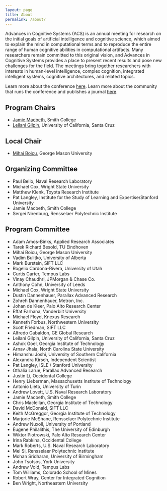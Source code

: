 ```yaml
---
layout: page
title: About
permalink: /about/
---
```


Advances in Cognitive Systems (ACS) is an annual meeting for research on the initial goals of artificial intelligence and cognitive science, which aimed to explain the mind in computational terms and to reproduce the entire range of human cognitive abilities in computational artifacts. Many researchers remain committed to this original vision, and Advances in Cognitive Systems provides a place to present recent results and pose new challenges for the field. The meetings bring together researchers with interests in human-level intelligence, complex cognition, integrated intelligent systems, cognitive architectures, and related topics. 

Learn more about the conference [here](http://www.cogsys.org/conference/2022/). Learn more about the community that runs the conference and publishes a journal [here](http://cogsys.org/).

## Program Chairs

- [Jamie Macbeth](https://www.smith.edu/academics/faculty/jamie-macbeth/), Smith College
- [Leilani Gilpin](https://engineering.ucsc.edu/people/lgilpin), University of California, Santa Cruz


## Local Chair

- [Mihai Boicu](http://lac.gmu.edu/MihaiBoicu/), George Mason University


## Organizing Committee

- Paul Bello, Naval Research Laboratory
- Michael Cox, Wright State University
- Matthew Klenk, Toyota Research Institute
- Pat Langley, Institute for the Study of Learning and Expertise/Stanford University
- Jamie Macbeth, Smith College
- Sergei Nirenburg, Rensselaer Polytechnic Institute

## Program Committee
- Adam Amos-Binks, Applied Research Associates
- Tarek Richard Besold, TU Eindhoven
- Mihai Boicu, George Mason University
- Vadim Bulitko, University of Alberta
- Mark Burstein, SIFT LLC
- Rogelio Cardona-Rivera, University of Utah
- Curtis Carter, Tempus Labs
- Vinay Chaudhri, JPMorgan & Chase Co.
- Anthony Cohn, University of Leeds
- Michael Cox, Wright State University
- Dustin Dannenhauer, Parallax Advanced Research
- Zohreh Dannenhauer, Metron, Inc.
- Johan de Kleer, Palo Alto Research Center
- Effat Farhana, Vanderbilt University
- Michael Floyd, Knexus Research
- Kenneth Forbus, Northwestern University
- Scott Friedman, SIFT LLC
- Alfredo Gabaldon, GE Global Research
- Leilani Gilpin, University of California, Santa Cruz
- Ashok Goel, Georgia Institute of Technology
- Arnav Jhala, North Carolina State University
- Himanshu Joshi, University of Southern California
- Alexandra Kirsch, Independent Scientist
- Pat Langley, ISLE / Stanford University
- Othalia Larue, Parallax Advanced Research
- Justin Li, Occidental College
- Henry Lieberman, Massachusetts Institute of Technology
- Antonio Lieto, University of Turin
- Andrew Lovett, U.S. Naval Research Laboratory
- Jamie Macbeth, Smith College
- Chris Maclellan, Georgia Institute of Technology
- David McDonald, SIFT LLC
- Keith McGreggor, Georgia Institute of Technology
- Marjorie McShane, Rensselaer Polytechnic Institute
- Andrew Nuxoll, University of Portland
- Eugene Philalithis, The University of Edinburgh
- Wiktor Piotrowski, Palo Alto Research Center
- Irina Rabkina, Occidental College
- Mark Roberts, U.S. Naval Research Laboratory
- Mei Si, Rensselaer Polytechnic Institute
- Mohan Sridharan, University of Birmingham
- John Tsotsos, York University
- Andrew Vold, Tempus Labs
- Tom Williams, Colorado School of Mines
- Robert Wray, Center for Integrated Cognition
- Ben Wright, Northeastern University

